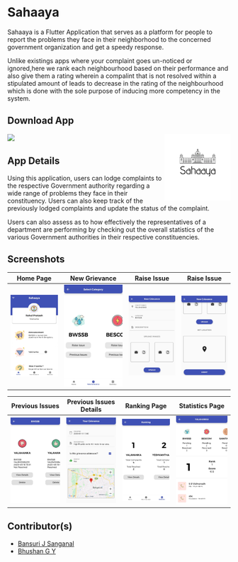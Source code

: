 # Sahaaya
Sahaaya is a Flutter Application that serves as a platform for people to report the
problems they face in their neighborhood to the concerned government organization
and get a speedy response. 

Unlike existings apps where your complaint goes un-noticed or ignored,here we rank each neighbourhood 
based on their performance and also give them a rating wherein a compalint that is not resolved within 
a stipulated amount of leads to decrease in the rating of the neighbourhood which is done with the sole 
purpose of inducing more competency in the system.

## Download App

<a href="https://play.google.com/store/apps/details?id=com.miniproject.voter_grievance_redressal/">
    <img src="https://github.com/bhushangy/Sahaaya/blob/master/assets/images/logo.png" alt="Sahaaya" title="Sahaaya" align="right" height="150" />
</a>

<a href="https://play.google.com/store/apps/details?id=com.miniproject.voter_grievance_redressal"><img src="https://play.google.com/intl/en_us/badges/static/images/badges/en_badge_web_generic.png" width="200"></img></a>

## App Details
Using this application, users can lodge complaints to the respective Government authority 
regarding a wide range of problems they face in their constituency. Users can also keep track of the previously lodged complaints and update the status of the complaint.

Users can also assess as to how effectively the representatives of a department are performing by checking out the overall statistics of the various Government authorities in their respective constituencies.

## Screenshots

Home Page               |  New Grievance               | Raise Issue               |  Raise Issue
:-------------------------:|:-------------------------:|:-------------------------:|:-------------------------:
![](https://github.com/bansuri0100/Sahaaya/blob/master/screenshots/1.jpg)|![](https://github.com/bansuri0100/Sahaaya/blob/master/screenshots/2.jpg)|![](https://github.com/bansuri0100/Sahaaya/blob/master/screenshots/3.jpg)|![](https://github.com/bansuri0100/Sahaaya/blob/master/screenshots/4.jpg)|

Previous Issues         |  Previous Issues Details       |   Ranking Page               |  Statistics Page
:-------------------------:|:-------------------------:|:-------------------------:|:-------------------------:
![](https://github.com/bansuri0100/Sahaaya/blob/master/screenshots/5.jpg)|![](https://github.com/bansuri0100/Sahaaya/blob/master/screenshots/6.jpg)|![](https://github.com/bansuri0100/Sahaaya/blob/master/screenshots/7.jpg)|![](https://github.com/bansuri0100/Sahaaya/blob/master/screenshots/8.jpg)|

## Contributor(s)
* [Bansuri J Sanganal](https://github.com/bansuri0100)
* [Bhushan G Y](https://github.com/bhushangy)
